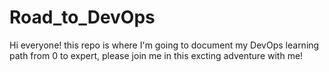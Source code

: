 # Road_to_DevOps
Hi everyone! this repo is where I'm going to document my DevOps learning path from 0 to expert, please join me in this excting adventure with me!
